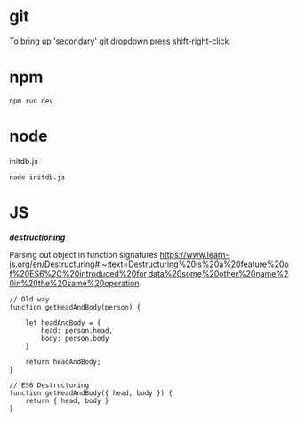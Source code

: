# git
To bring up 'secondary' git dropdown press shift-right-click

# npm
```npm run dev```

# node
initdb.js
```angular2html
node initdb.js
```

# JS
***destructioning***

Parsing out object in function signatures
https://www.learn-js.org/en/Destructuring#:~:text=Destructuring%20is%20a%20feature%20of%20ES6%2C%20introduced%20for,data%20some%20other%20name%20in%20the%20same%20operation.
```angular2html
// Old way
function getHeadAndBody(person) {

    let headAndBody = {
        head: person.head,
        body: person.body
    }

    return headAndBody;
}

// ES6 Destructuring
function getHeadAndBody({ head, body }) {
    return { head, body }
}
```